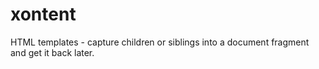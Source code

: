 xontent
=======

HTML templates - capture children or siblings into a document fragment and get it back later.
